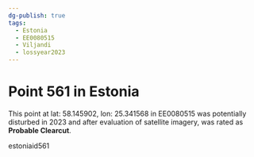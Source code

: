 ```yaml
---
dg-publish: true
tags:
  - Estonia
  - EE0080515
  - Viljandi
  - lossyear2023
---
```


# Point 561 in Estonia

This point at lat: 58.145902, lon: 25.341568 in EE0080515 was potentially disturbed in 2023 and after evaluation of satellite imagery, was rated as **Probable Clearcut**.



estoniaid561